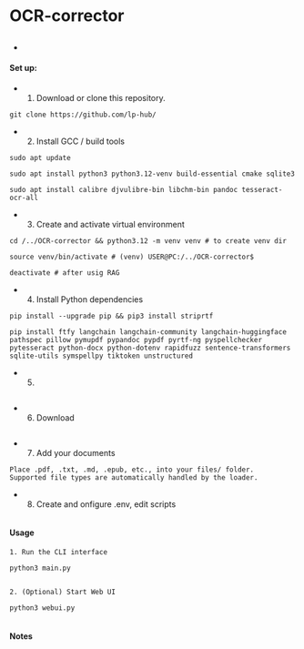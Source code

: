 # OCR-corrector

##

-

#### Set up:

- 1. Download or clone this repository.

```
git clone https://github.com/lp-hub/
```

- 2. Install GCC / build tools

```
sudo apt update

sudo apt install python3 python3.12-venv build-essential cmake sqlite3

sudo apt install calibre djvulibre-bin libchm-bin pandoc tesseract-ocr-all
```

- 3. Create and activate virtual environment

```
cd /../OCR-corrector && python3.12 -m venv venv # to create venv dir

source venv/bin/activate # (venv) USER@PC:/../OCR-corrector$

deactivate # after usig RAG
```

- 4. Install Python dependencies

```
pip install --upgrade pip && pip3 install striprtf

pip install ftfy langchain langchain-community langchain-huggingface pathspec pillow pymupdf pypandoc pypdf pyrtf-ng pyspellchecker pytesseract python-docx python-dotenv rapidfuzz sentence-transformers sqlite-utils symspellpy tiktoken unstructured
```

- 5.

```

```

- 6. Download

```

```

- 7. Add your documents

```
Place .pdf, .txt, .md, .epub, etc., into your files/ folder.
Supported file types are automatically handled by the loader.
```

- 8. Create and onfigure .env, edit scripts

```

```

#### Usage
```
1. Run the CLI interface

python3 main.py


2. (Optional) Start Web UI

python3 webui.py


```
#### Notes

